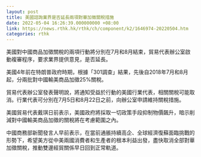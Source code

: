 ```yaml
---
layout: post
title: 美國諮詢業界是否延長兩項對華加徵關稅措施
date: 2022-05-04 16:26:39.000000000 +08:00
link: https://news.rthk.hk/rthk/ch/component/k2/1646974-20220504.htm
categories: rthk
---
```


美國對中國商品加徵關稅的兩項行動將分別在7月和8月結束，貿易代表辦公室啟動複審程序，要求業界提供意見，是否延長。

美國4年前在特朗普政府時期，根據「301調查」結果，先後自2018年7月和8月起，分兩批對中國輸美商品加徵25%關稅。

貿易代表辦公室發表聲明說，將通知受益於行動的美國行業代表，相關關稅可能取消。行業代表可分別在7月5日和8月22日之前，向辦公室申請維持關稅措施。

美國貿易代表戴琪日前表示，美國政府將採取一切政策手段抑制物價飆升，暗示削減對中國輸美商品加徵的關稅將在考慮範圍之內。

中國商務部新聞發言人早前表示，在當前通脹持續高企、全球經濟復蘇面臨挑戰的形勢下，希望美方從中美兩國消費者和生產者的根本利益出發，盡快取消全部對華加徵關稅，推動雙邊經貿關係早日回到正常軌道。
